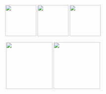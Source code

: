 <p align="center">
  <img src="https://i.giphy.com/media/LMt9638dO8dftAjtco/200.webp" width="100">
  <img src="https://i.giphy.com/media/KzJkzjggfGN5Py6nkT/200.webp" width="100">
  <img src="https://i.giphy.com/media/IdyAQJVN2kVPNUrojM/200.webp" width="100">
  <br><br>
  <img src="https://github-readme-stats.vercel.app/api?username=ok7uz&show_icons=true" height="150">
  <img src="https://github-readme-stats.vercel.app/api/top-langs/?username=ok7uz&layout=compact" height="150">
</p>


